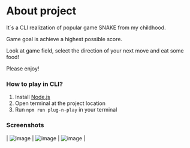 # About project

It`s a CLI realization of popular game SNAKE from my childhood.

Game goal is achieve a highest possible score.

Look at game field, select the direction of your next move and eat some food!

Please enjoy!

### How to play in CLI?

1. Install [Node.js](https://nodejs.org/en)
2. Open terminal at the project location
3. Run ```npm run plug-n-play``` in your terminal

### Screenshots
| ![image](https://github.com/user-attachments/assets/14782e2d-4ff7-4b80-96fe-d84d4a458e9e) | ![image](https://github.com/user-attachments/assets/76c4ba43-d14c-4387-b34e-6fb69e47cb4b) | ![image](https://github.com/user-attachments/assets/a46afa97-8138-4242-8582-93cee570df98) |







